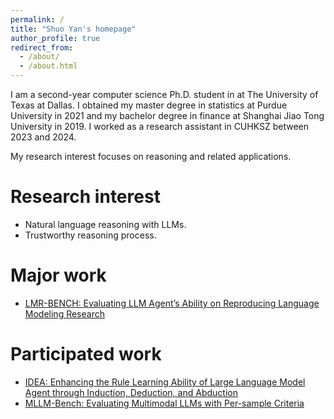 ```yaml
---
permalink: /
title: "Shuo Yan's homepage"
author_profile: true
redirect_from: 
  - /about/
  - /about.html
---
```


I am a second-year computer science Ph.D. student in at The University of Texas at Dallas. I obtained my master degree in statistics at Purdue University in 2021 and my bachelor degree in finance at Shanghai Jiao Tong University in 2019. I worked as a research assistant in CUHKSZ between 2023 and 2024.


My research interest focuses on reasoning and related applications.


Research interest
======
- Natural language reasoning with LLMs. 
- Trustworthy reasoning process.


Major work
======
- [LMR-BENCH: Evaluating LLM Agent’s Ability on Reproducing Language Modeling Research](https://arxiv.org/pdf/2506.17335)

Participated work
======
- [IDEA: Enhancing the Rule Learning Ability of Large Language Model Agent through Induction, Deduction, and Abduction](https://aclanthology.org/2025.findings-acl.698/)
- [MLLM-Bench: Evaluating Multimodal LLMs with Per-sample Criteria](https://aclanthology.org/2025.naacl-long.256/)
